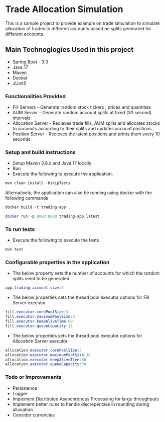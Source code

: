Trade Allocation Simulation
===================================
This is a sample project to provide example on trade simulation to simulate allocation of trades to different accounts based on splits generated for different accounts.

## Main Technoglogies Used in this project
* Spring Boot - 3.3
* Java 17
* Maven
* Docker
* JUnit5


### Functionalities Provided
* Fill Servers -  Generate random stock tickers , prices and quantities
* AUM Server - Generate random account splits at fixed (30 second) intervals
* Allocation Server - Recieves trade fills, AUM splits and allocates stocks to accounts according to their splits and updates account positions.
* Position Server - Recieves the latest positions and prints them every 10 seconds


### Setup and build instructions
* Setup Maven 3.8.x and Java 17 locally
* Run 
*  Execute the following to execute the application.
```java
mvn clean install -DskipTests
```
Alternatively, the application can also be running using docker with the following commands
```java
docker build -t trading-app .

docker run -p 8080:8080 trading-app:latest
```
### To run tests
*  Execute the following to execute the tests
```java
mvn test
```

### Configurable properties in the application
* The below property sets the number of accounts for which the random splits need to be generated
```java
app.trading.account.size:3 
```
* The below properties sets the thread pool executor options for Fill Server executor
```java
fill.executor.corePoolSize:3
fill.executor.maximumPoolSize:5
fill.executor.keepAliveTime:60
fill.executor.queueCapacity:15
```
* The below properties sets the thread pool executor options for Allocation Server executor
```java
allocation.executor.corePoolSize:3
allocation.executor.maximumPoolSize:10
allocation.executor.keepAliveTime:60
allocation.executor.queueCapacity:50
```

### Todo or Improvements
* Persistence
* Logger
* Implement Distributed Asynchronous Processing for large throughputs
* Implement better rules to handle discrepencies in rounding during allocation
* Consider currencies 